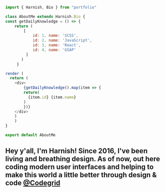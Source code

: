 ```javascript
import { Harnish, Bio } from "portfolio"

class AboutMe extends Harnish.Bio {
const getDailyKnowledge = () => {
    return (
		[
		    id: 1, name: 'SCSS',
		    id: 2, name: 'JavaScript',
		    id: 3, name: 'React',
		    id: 4, name: 'GSAP'
		 ]
	   )
     }

render (
  return (
	<div>
	    {getDailyKnowledge().map(item => {
		return(
		  {item.id} {item.name}
		)
	    })}
	</div>
	)
    )
}

export default AboutMe
```

## Hey y'all, I'm Harnish! Since 2016, I've been living and breathing design. As of now, out here coding modern user interfaces and helping to make this world a little better through design & code [@Codegrid](https://www.youtube.com/codegrid)
